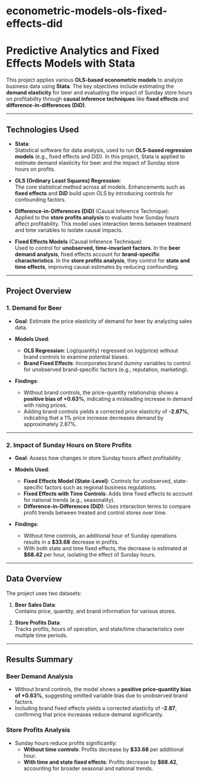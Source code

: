 # econometric-models-ols-fixed-effects-did

# **Predictive Analytics and Fixed Effects Models with Stata**

This project applies various **OLS-based econometric models** to analyze business data using **Stata**. The key objectives include estimating the **demand elasticity** for beer and evaluating the impact of Sunday store hours on profitability through **causal inference techniques** like **fixed effects** and **difference-in-differences (DiD)**.

---

## **Technologies Used**

- **Stata**:  
  Statistical software for data analysis, used to run **OLS-based regression models** (e.g., fixed effects and DiD). In this project, Stata is applied to estimate demand elasticity for beer and the impact of Sunday store hours on profits.

- **OLS (Ordinary Least Squares) Regression**:  
  The core statistical method across all models. Enhancements such as **fixed effects** and **DiD** build upon OLS by introducing controls for confounding factors.

- **Difference-in-Differences (DiD)** (Causal Inference Technique):  
  Applied to the **store profits analysis** to evaluate how Sunday hours affect profitability. This model uses interaction terms between treatment and time variables to isolate causal impacts.

- **Fixed Effects Models** (Causal Inference Technique):  
  Used to control for **unobserved, time-invariant factors**. In the **beer demand analysis**, fixed effects account for **brand-specific characteristics**. In the **store profits analysis**, they control for **state and time effects**, improving causal estimates by reducing confounding.

---

## **Project Overview**

### **1. Demand for Beer**
- **Goal**: Estimate the price elasticity of demand for beer by analyzing sales data.
- **Models Used**:
  - **OLS Regression**: Log(quantity) regressed on log(price) without brand controls to examine potential biases.
  - **Brand Fixed Effects**: Incorporates brand dummy variables to control for unobserved brand-specific factors (e.g., reputation, marketing).

- **Findings**:
  - Without brand controls, the price-quantity relationship shows a **positive bias of +0.63%**, indicating a misleading increase in demand with rising prices.
  - Adding brand controls yields a corrected price elasticity of **-2.87%**, indicating that a 1% price increase decreases demand by approximately 2.87%.

---

### **2. Impact of Sunday Hours on Store Profits**
- **Goal**: Assess how changes in store Sunday hours affect profitability.
- **Models Used**:
  - **Fixed Effects Model (State-Level)**: Controls for unobserved, state-specific factors such as regional business regulations.
  - **Fixed Effects with Time Controls**: Adds time fixed effects to account for national trends (e.g., seasonality).
  - **Difference-in-Differences (DiD)**: Uses interaction terms to compare profit trends between treated and control stores over time.

- **Findings**:
  - Without time controls, an additional hour of Sunday operations results in a **$33.68** decrease in profits.
  - With both state and time fixed effects, the decrease is estimated at **$68.42** per hour, isolating the effect of Sunday hours.

---

## **Data Overview**

The project uses two datasets:

1. **Beer Sales Data**:  
   Contains price, quantity, and brand information for various stores.

2. **Store Profits Data**:  
   Tracks profits, hours of operation, and state/time characteristics over multiple time periods.

---

## **Results Summary**

### **Beer Demand Analysis**
- Without brand controls, the model shows a **positive price-quantity bias of +0.63%**, suggesting omitted variable bias due to unobserved brand factors.
- Including brand fixed effects yields a corrected elasticity of **-2.87**, confirming that price increases reduce demand significantly.

### **Store Profits Analysis**
- Sunday hours reduce profits significantly:
  - **Without time controls**: Profits decrease by **$33.68** per additional hour.
  - **With time and state fixed effects**: Profits decrease by **$68.42**, accounting for broader seasonal and national trends.
